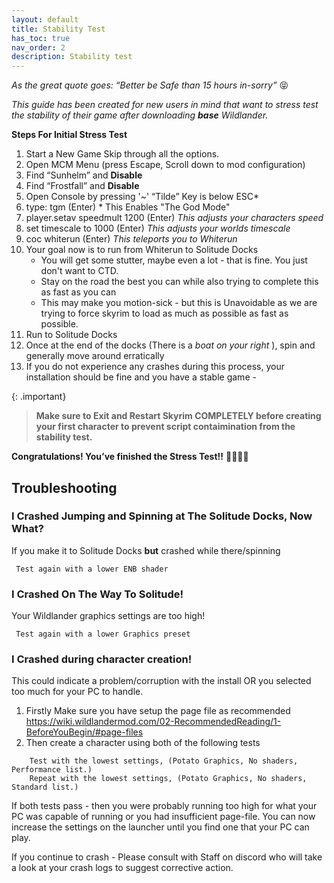 ```yaml
---
layout: default
title: Stability Test
has_toc: true
nav_order: 2
description: Stability test
---
```


_As the great quote goes: “Better be Safe than 15 hours in-sorry”_ 😝

_This guide has been created for new users in mind that want to stress test the stability of their game after downloading **base** Wildlander._

**Steps For Initial Stress Test**

1.  Start a New Game Skip through all the options.
1.  Open MCM Menu (press Escape, Scroll down to mod configuration)
1.  Find “Sunhelm” and **Disable**
1.  Find “Frostfall” and **Disable**
1.  Open Console by pressing '~' “Tilde” Key is below ESC*
1.  type: tgm   (Enter)  *  This Enables "The God Mode"
1.  player.setav speedmult 1200 (Enter) *This adjusts your characters speed*
1.  set timescale to 1000 (Enter) *This adjusts your worlds timescale*
1.  coc whiterun (Enter) *This teleports you to Whiterun*
1.  Your goal now is to run from Whiterun to Solitude Docks
    - You will get some stutter, maybe even a lot - that is fine. You just don't want to CTD.
    - Stay on the road the best you can while also trying to complete this as fast as you can
    - This may make you motion-sick - but this is Unavoidable as we are trying to force skyrim to load as much as possible
          as fast as possible.
1.  Run to Solitude Docks
1.  Once at the end of the docks (There is a _boat on your right_ ), spin and generally move around erratically
1.  If you do not experience any crashes during this process, your installation should be fine and you have a stable game - 

{: .important}
>
> **Make sure to Exit and Restart Skyrim COMPLETELY before creating your first character to prevent script contaimination from the stability test.**

**Congratulations! You’ve finished the Stress Test!!** 🎉🎉🎉🎉

## Troubleshooting

### I Crashed Jumping and Spinning at The Solitude Docks, Now What?
If you make it to Solitude Docks **but** crashed while there/spinning

     Test again with a lower ENB shader
         
### I Crashed On The Way To Solitude!
Your Wildlander graphics settings are too high!

     Test again with a lower Graphics preset
	 
### I Crashed during character creation!

This could indicate a problem/corruption with the install OR you selected too much for your PC to handle.

1. Firstly Make sure you have setup the page file as recommended <https://wiki.wildlandermod.com/02-RecommendedReading/1-BeforeYouBegin/#page-files>
1. Then create a character using both of the following tests
```
	Test with the lowest settings, (Potato Graphics, No shaders, Performance list.)
	Repeat with the lowest settings, (Potato Graphics, No shaders, Standard list.)
```	
If both tests pass - then you were probably running too high for what your PC was capable of running or you had insufficient page-file. You can now increase the settings on the launcher until you find one that your PC can play.

If you continue to crash - Please consult with Staff on discord who will take a look at your crash logs to suggest corrective action.





